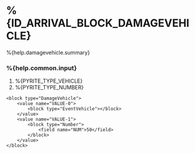 # %{ID_ARRIVAL_BLOCK_DAMAGEVEHICLE}

%{help.damagevehicle.summary}

### %{help.common.input}

1. %{PYRITE_TYPE_VEHICLE}
2. %{PYRITE_TYPE_NUMBER}

```
<block type="DamageVehicle">
    <value name="VALUE-0">
        <block type="EventVehicle"></block>
    </value>
    <value name="VALUE-1">
        <block type="Number">
            <field name="NUM">50</field>
        </block>
    </value>
</block>
```
